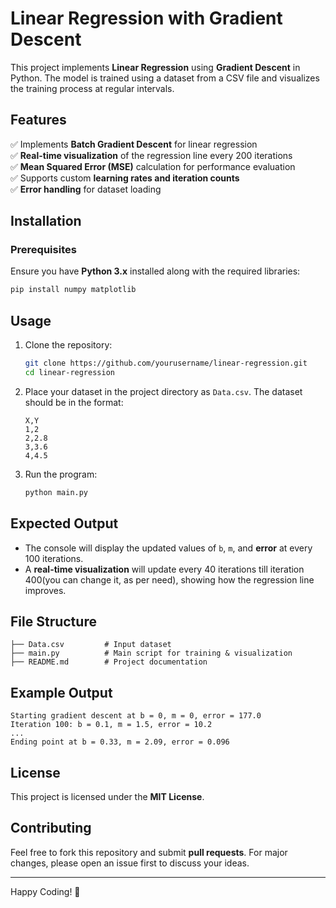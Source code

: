# Linear Regression with Gradient Descent

This project implements **Linear Regression** using **Gradient Descent** in Python. The model is trained using a dataset from a CSV file and visualizes the training process at regular intervals.

## Features
✅ Implements **Batch Gradient Descent** for linear regression  
✅ **Real-time visualization** of the regression line every 200 iterations  
✅ **Mean Squared Error (MSE)** calculation for performance evaluation  
✅ Supports custom **learning rates and iteration counts**  
✅ **Error handling** for dataset loading  

## Installation
### Prerequisites
Ensure you have **Python 3.x** installed along with the required libraries:
```sh
pip install numpy matplotlib
```

## Usage
1. Clone the repository:
   ```sh
   git clone https://github.com/yourusername/linear-regression.git
   cd linear-regression
   ```
2. Place your dataset in the project directory as `Data.csv`. The dataset should be in the format:
   ```csv
   X,Y
   1,2
   2,2.8
   3,3.6
   4,4.5
   ```
3. Run the program:
   ```sh
   python main.py
   ```

## Expected Output
- The console will display the updated values of `b`, `m`, and **error** at every 100 iterations.
- A **real-time visualization** will update every 40 iterations till iteration 400(you can change it, as per need), showing how the regression line improves.

## File Structure
```
├── Data.csv         # Input dataset
├── main.py          # Main script for training & visualization
├── README.md        # Project documentation
```

## Example Output
```
Starting gradient descent at b = 0, m = 0, error = 177.0
Iteration 100: b = 0.1, m = 1.5, error = 10.2
...
Ending point at b = 0.33, m = 2.09, error = 0.096
```

## License
This project is licensed under the **MIT License**.

## Contributing
Feel free to fork this repository and submit **pull requests**. For major changes, please open an issue first to discuss your ideas.

---
Happy Coding! 🚀

